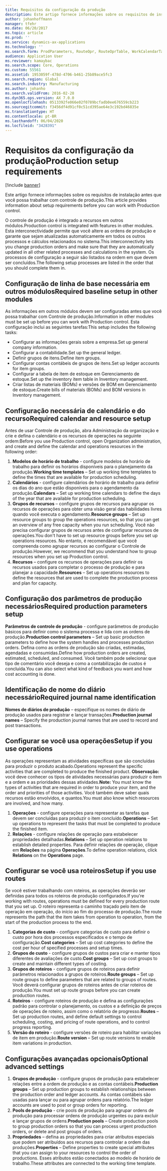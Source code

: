```yaml
---
title: Requisitos da configuração da produção
description: Este artigo fornece informações sobre os requisitos de instalação antes que você possa trabalhar com controle de produção.
author: johanhoffmann
manager: tfehr
ms.date: 06/20/2017
ms.topic: article
ms.prod: ''
ms.service: dynamics-ax-applications
ms.technology: ''
ms.search.form: ProdParameters, RouteOpr, RouteOprTable, WorkCalendarTable, WorkTimeTable, WrkCtrTable
audience: Application User
ms.reviewer: kamaybac
ms.search.scope: Core, Operations
ms.custom: 55561
ms.assetid: 1953059f-478d-4706-b461-25b89ace5fc3
ms.search.region: Global
ms.search.industry: Manufacturing
ms.author: johanho
ms.search.validFrom: 2016-02-28
ms.dyn365.ops.version: AX 7.0.0
ms.openlocfilehash: 0513392fe066e02f0789bcfadb0ee676559cb223
ms.sourcegitcommit: f3456df4d91cf0c51cd395ae64e3c192bd46835e
ms.translationtype: HT
ms.contentlocale: pt-BR
ms.lasthandoff: 06/04/2020
ms.locfileid: "3428391"
---
```

# <a name="production-setup-requirements"></a><span data-ttu-id="5bc71-103">Requisitos da configuração da produção</span><span class="sxs-lookup"><span data-stu-id="5bc71-103">Production setup requirements</span></span>

[!include [banner](../includes/banner.md)]

<span data-ttu-id="5bc71-104">Este artigo fornece informações sobre os requisitos de instalação antes que você possa trabalhar com controle de produção.</span><span class="sxs-lookup"><span data-stu-id="5bc71-104">This article provides information about setup requirements before you can work with Production control.</span></span> 

<span data-ttu-id="5bc71-105">O controle de produção é integrado a recursos em outros módulos.</span><span class="sxs-lookup"><span data-stu-id="5bc71-105">Production control is integrated with features in other modules.</span></span> <span data-ttu-id="5bc71-106">Esta interconectividade permite que você altere as ordens de produção e garante que sejam atualizadas automaticamente em todos os outros processos e cálculos relacionados no sistema.</span><span class="sxs-lookup"><span data-stu-id="5bc71-106">This interconnectivity lets you change production orders and make sure that they are automatically updated in all other related processes and calculations in the system.</span></span> <span data-ttu-id="5bc71-107">Os processos de configuração a seguir são listados na ordem em que devem ser concluídos.</span><span class="sxs-lookup"><span data-stu-id="5bc71-107">The following setup processes are listed in the order that you should complete them in.</span></span>

## <a name="required-baseline-setup-in-other-modules"></a><span data-ttu-id="5bc71-108">Configuração de linha de base necessária em outros módulos</span><span class="sxs-lookup"><span data-stu-id="5bc71-108">Required baseline setup in other modules</span></span>
<span data-ttu-id="5bc71-109">As informações em outros módulos devem ser configuradas antes que você possa trabalhar com Controle de produção.</span><span class="sxs-lookup"><span data-stu-id="5bc71-109">Information in other modules must be set up before you can work with Production control.</span></span> <span data-ttu-id="5bc71-110">Esta configuração inclui as seguintes tarefas:</span><span class="sxs-lookup"><span data-stu-id="5bc71-110">This setup includes the following tasks:</span></span>

-   <span data-ttu-id="5bc71-111">Configurar as informações gerais sobre a empresa.</span><span class="sxs-lookup"><span data-stu-id="5bc71-111">Set up general company information.</span></span>
-   <span data-ttu-id="5bc71-112">Configurar a contabilidade.</span><span class="sxs-lookup"><span data-stu-id="5bc71-112">Set up the general ledger.</span></span>
-   <span data-ttu-id="5bc71-113">Definir grupos de itens.</span><span class="sxs-lookup"><span data-stu-id="5bc71-113">Define item groups.</span></span>
-   <span data-ttu-id="5bc71-114">Configurar contas contábeis de grupos de itens.</span><span class="sxs-lookup"><span data-stu-id="5bc71-114">Set up ledger accounts for item groups.</span></span>
-   <span data-ttu-id="5bc71-115">Configurar a tabela de item de estoque em Gerenciamento de estoque.</span><span class="sxs-lookup"><span data-stu-id="5bc71-115">Set up the inventory item table in Inventory management.</span></span>
-   <span data-ttu-id="5bc71-116">Criar listas de materiais (BOMs) e versões de BOM em Gerenciamento de estoque.</span><span class="sxs-lookup"><span data-stu-id="5bc71-116">Create bills of materials (BOMs) and BOM versions in Inventory management.</span></span>

## <a name="required-calendar-and-resource-setup"></a><span data-ttu-id="5bc71-117">Configuração necessária de calendário e do recurso</span><span class="sxs-lookup"><span data-stu-id="5bc71-117">Required calendar and resource setup</span></span>
<span data-ttu-id="5bc71-118">Antes de usar Controle de produção, abra Administração da organização e crie e defina o calendário e os recursos de operações na seguinte ordem:</span><span class="sxs-lookup"><span data-stu-id="5bc71-118">Before you use Production control, open Organization administration, and create and define the calendar and operations resources in the following order:</span></span>

1.  <span data-ttu-id="5bc71-119">**Modelos de horário de trabalho** - configure modelos de horário de trabalho para definir os horários disponíveis para o planejamento da produção.</span><span class="sxs-lookup"><span data-stu-id="5bc71-119">**Working time templates** – Set up working time templates to define the times that are available for production scheduling.</span></span>
2.  <span data-ttu-id="5bc71-120">**Calendários** - configure calendários de horário de trabalho para definir os dias do ano que estão disponíveis para o agendamento da produção.</span><span class="sxs-lookup"><span data-stu-id="5bc71-120">**Calendars** – Set up working time calendars to define the days of the year that are available for production scheduling.</span></span>
3.  <span data-ttu-id="5bc71-121">**Grupos de recursos** – configure grupos de recursos para agrupar os recursos de operações para obter uma visão geral das habilidades livres quando você executa o agendamento.</span><span class="sxs-lookup"><span data-stu-id="5bc71-121">**Resource groups** – Set up resource groups to group the operations resources, so that you can get an overview of any free capacity when you run scheduling.</span></span> <span data-ttu-id="5bc71-122">Você não precisa configurar grupos de recursos antes de configurar recursos de operações.</span><span class="sxs-lookup"><span data-stu-id="5bc71-122">You don't have to set up resource groups before you set up operations resources.</span></span> <span data-ttu-id="5bc71-123">No entanto, é recomendável que você compreenda como agrupar recursos ao configurar o Controle de produção.</span><span class="sxs-lookup"><span data-stu-id="5bc71-123">However, we recommend that you understand how to group resources when you set up Production control.</span></span>
4.  <span data-ttu-id="5bc71-124">**Recursos** – configure os recursos de operações para definir os recursos usados para completar o processo de produção e para planejar a capacidade.</span><span class="sxs-lookup"><span data-stu-id="5bc71-124">**Resources** – Set up operations resources to define the resources that are used to complete the production process and plan for capacity.</span></span>

## <a name="required-production-parameters-setup"></a><span data-ttu-id="5bc71-125">Configuração dos parâmetros de produção necessários</span><span class="sxs-lookup"><span data-stu-id="5bc71-125">Required production parameters setup</span></span>
<span data-ttu-id="5bc71-126">**Parâmetros de controle de produção** - configure parâmetros de produção básicos para definir como o sistema processa e lida com as ordens de produção.</span><span class="sxs-lookup"><span data-stu-id="5bc71-126">**Production control parameters** – Set up basic production parameters to define how the system handles and processes production orders.</span></span> <span data-ttu-id="5bc71-127">Defina como as ordens de produção são criadas, estimadas, agendadas e consumidas.</span><span class="sxs-lookup"><span data-stu-id="5bc71-127">Define how production orders are created, estimated, scheduled, and consumed.</span></span> <span data-ttu-id="5bc71-128">Você também pode selecionar que tipo de comentário você deseja e como a contabilização de custos é concluída.</span><span class="sxs-lookup"><span data-stu-id="5bc71-128">You can also select what kind of feedback you want and how cost accounting is done.</span></span>

## <a name="required-journal-name-identification"></a><span data-ttu-id="5bc71-129">Identificação de nome do diário necessário</span><span class="sxs-lookup"><span data-stu-id="5bc71-129">Required journal name identification</span></span>
<span data-ttu-id="5bc71-130">**Nomes de diários de produção** – especifique os nomes de diário de produção usados para registrar e lançar transações.</span><span class="sxs-lookup"><span data-stu-id="5bc71-130">**Production journal names** – Specify the production journal names that are used to record and post transactions.</span></span>

## <a name="setup-if-you-use-operations"></a><span data-ttu-id="5bc71-131">Configurar se você usa operações</span><span class="sxs-lookup"><span data-stu-id="5bc71-131">Setup if you use operations</span></span>
<span data-ttu-id="5bc71-132">As operações representam as atividades específicas que são concluídas para produzir o produto acabado.</span><span class="sxs-lookup"><span data-stu-id="5bc71-132">Operations represent the specific activities that are completed to produce the finished product.</span></span> <span data-ttu-id="5bc71-133">**Observação:** você deve conhecer os tipos de atividades necessárias para produzir o item e a ordem e as prioridades dessas atividades.</span><span class="sxs-lookup"><span data-stu-id="5bc71-133">**Note:** You must know the types of activities that are required in order to produce your item, and the order and priorities of those activities.</span></span> <span data-ttu-id="5bc71-134">Você também deve saber quais recursos estão envolvidos, e quantos.</span><span class="sxs-lookup"><span data-stu-id="5bc71-134">You must also know which resources are involved, and how many.</span></span>

1.  <span data-ttu-id="5bc71-135">**Operações** - configure operações para representar as tarefas que devem ser concluídas para produzir o item concluído.</span><span class="sxs-lookup"><span data-stu-id="5bc71-135">**Operations** – Set up operations to represent the tasks that must be completed to produce the finished item.</span></span>
2.  <span data-ttu-id="5bc71-136">**Relações** - configure relações de operação para estabelecer propriedades detalhadas.</span><span class="sxs-lookup"><span data-stu-id="5bc71-136">**Relations** – Set up operation relations to establish detailed properties.</span></span> <span data-ttu-id="5bc71-137">Para definir relações de operação, clique em **Relações** na página **Operações**.</span><span class="sxs-lookup"><span data-stu-id="5bc71-137">To define operation relations, click **Relations** on the **Operations** page.</span></span>

## <a name="setup-if-you-use-routes"></a><span data-ttu-id="5bc71-138">Configurar se você usa roteiros</span><span class="sxs-lookup"><span data-stu-id="5bc71-138">Setup if you use routes</span></span>
<span data-ttu-id="5bc71-139">Se você estiver trabalhando com roteiros, as operações deverão ser definidas para todos os roteiros de produção configurados.</span><span class="sxs-lookup"><span data-stu-id="5bc71-139">If you're working with routes, operations must be defined for every production route that you set up.</span></span> <span data-ttu-id="5bc71-140">O roteiro representa o caminho traçado pelo item de operação em operação, do início ao fim do processo de produção.</span><span class="sxs-lookup"><span data-stu-id="5bc71-140">The route represents the path that the item takes from operation to operation, from the start of the production process to the end.</span></span>

1.  <span data-ttu-id="5bc71-141">**Categorias de custo** - configure categorias de custo para definir o custo por hora dos processos especificados e o tempo de configuração.</span><span class="sxs-lookup"><span data-stu-id="5bc71-141">**Cost categories** – Set up cost categories to define the cost per hour of specified processes and setup times.</span></span>
2.  <span data-ttu-id="5bc71-142">**Grupos de custo** - configure grupos de custos para criar e manter tipos diferentes de avaliações de custo.</span><span class="sxs-lookup"><span data-stu-id="5bc71-142">**Cost groups** – Set up cost groups to create and maintain different types of costing.</span></span>
3.  <span data-ttu-id="5bc71-143">**Grupos de roteiros** - configure grupos de roteiros para definir parâmetros relacionados a grupos de roteiros.</span><span class="sxs-lookup"><span data-stu-id="5bc71-143">**Route groups** – Set up route groups to define parameters that are related to groups of routes.</span></span> <span data-ttu-id="5bc71-144">Você deverá configurar grupos de roteiros antes de criar roteiros de produção.</span><span class="sxs-lookup"><span data-stu-id="5bc71-144">You must set up route groups before you can create production routes.</span></span>
4.  <span data-ttu-id="5bc71-145">**Roteiros** - configure roteiros de produção e defina as configurações padrão para controlar o planejamento, os custos e a definição de preços de operações de roteiro, assim como o relatório de progresso.</span><span class="sxs-lookup"><span data-stu-id="5bc71-145">**Routes** – Set up production routes, and define default settings to control scheduling, costing, and pricing of route operations, and to control progress reporting.</span></span>
5.  <span data-ttu-id="5bc71-146">**Versão do roteiro** - configure versões de roteiro para habilitar variações de item em produção.</span><span class="sxs-lookup"><span data-stu-id="5bc71-146">**Route version** – Set up route versions to enable item variations in production.</span></span>

## <a name="optional-advanced-settings"></a><span data-ttu-id="5bc71-147">Configurações avançadas opcionais</span><span class="sxs-lookup"><span data-stu-id="5bc71-147">Optional advanced settings</span></span>
1.  <span data-ttu-id="5bc71-148">**Grupos de produção** - configure grupos de produção para estabelecer relações entre a ordem de produção e as contas contábeis.</span><span class="sxs-lookup"><span data-stu-id="5bc71-148">**Production groups** – Set up production groups to establish relationships between the production order and ledger accounts.</span></span> <span data-ttu-id="5bc71-149">As contas contábeis são usadas para lançar ou para agrupar ordens para relatório.</span><span class="sxs-lookup"><span data-stu-id="5bc71-149">The ledger accounts are used to post or group orders for reporting.</span></span>
2.  <span data-ttu-id="5bc71-150">**Pools de produção** - crie pools de produção para agrupar ordens de produção para processar ordens de produção urgentes ou para excluir e lançar grupos de ordens.</span><span class="sxs-lookup"><span data-stu-id="5bc71-150">**Production pools** – Create production pools to group production orders so that you can process urgent production orders, or delete and post groups of orders.</span></span>
3.  <span data-ttu-id="5bc71-151">**Propriedades** – defina as propriedades para criar atributos especiais que podem ser atribuídos aos recursos para controlar a ordem das produções.</span><span class="sxs-lookup"><span data-stu-id="5bc71-151">**Properties** – Define properties to create special attributes that you can assign to your resources to control the order of productions.</span></span> <span data-ttu-id="5bc71-152">Esses atributos estão conectados ao modelo de horário de trabalho.</span><span class="sxs-lookup"><span data-stu-id="5bc71-152">These attributes are connected to the working time template.</span></span>




